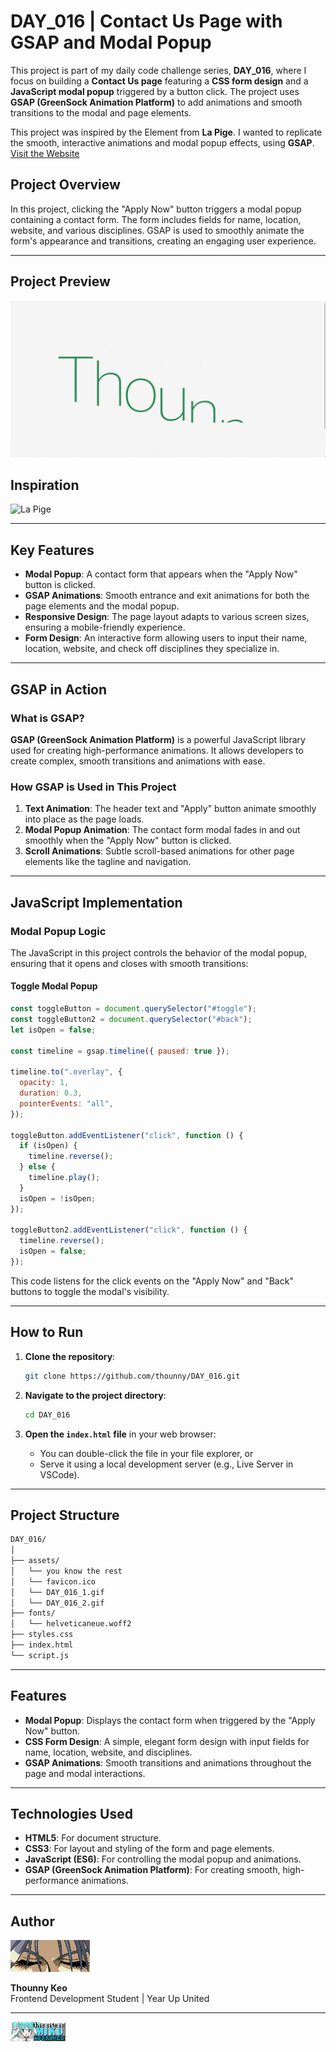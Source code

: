 # DAY_016 | Contact Us Page with GSAP and Modal Popup

This project is part of my daily code challenge series, **DAY_016**, where I focus on building a **Contact Us page** featuring a **CSS form design** and a **JavaScript modal popup** triggered by a button click. The project uses **GSAP (GreenSock Animation Platform)** to add animations and smooth transitions to the modal and page elements.

This project was inspired by the Element from **La Pige**. I wanted to replicate the smooth, interactive animations and modal popup effects, using **GSAP**. [Visit the Website](https://la-pige.com/)

## Project Overview

In this project, clicking the "Apply Now" button triggers a modal popup containing a contact form. The form includes fields for name, location, website, and various disciplines. GSAP is used to smoothly animate the form's appearance and transitions, creating an engaging user experience.

---

## Project Preview

![DAY_016 Preview](./assets/DAY_016_1.gif)

## Inspiration

![La Pige](./assets/DAY_016_2.gif)

---

## Key Features

- **Modal Popup**: A contact form that appears when the "Apply Now" button is clicked.
- **GSAP Animations**: Smooth entrance and exit animations for both the page elements and the modal popup.
- **Responsive Design**: The page layout adapts to various screen sizes, ensuring a mobile-friendly experience.
- **Form Design**: An interactive form allowing users to input their name, location, website, and check off disciplines they specialize in.

---

## GSAP in Action

### What is GSAP?

**GSAP (GreenSock Animation Platform)** is a powerful JavaScript library used for creating high-performance animations. It allows developers to create complex, smooth transitions and animations with ease.

### How GSAP is Used in This Project

1. **Text Animation**: The header text and "Apply" button animate smoothly into place as the page loads.
2. **Modal Popup Animation**: The contact form modal fades in and out smoothly when the "Apply Now" button is clicked.
3. **Scroll Animations**: Subtle scroll-based animations for other page elements like the tagline and navigation.

---

## JavaScript Implementation

### Modal Popup Logic

The JavaScript in this project controls the behavior of the modal popup, ensuring that it opens and closes with smooth transitions:

#### Toggle Modal Popup

```javascript
const toggleButton = document.querySelector("#toggle");
const toggleButton2 = document.querySelector("#back");
let isOpen = false;

const timeline = gsap.timeline({ paused: true });

timeline.to(".overlay", {
  opacity: 1,
  duration: 0.3,
  pointerEvents: "all",
});

toggleButton.addEventListener("click", function () {
  if (isOpen) {
    timeline.reverse();
  } else {
    timeline.play();
  }
  isOpen = !isOpen;
});

toggleButton2.addEventListener("click", function () {
  timeline.reverse();
  isOpen = false;
});
```

This code listens for the click events on the "Apply Now" and "Back" buttons to toggle the modal's visibility.

---

## How to Run

1. **Clone the repository**:

   ```bash
   git clone https://github.com/thounny/DAY_016.git
   ```

2. **Navigate to the project directory**:

   ```bash
   cd DAY_016
   ```

3. **Open the `index.html` file** in your web browser:

   - You can double-click the file in your file explorer, or
   - Serve it using a local development server (e.g., Live Server in VSCode).

---

## Project Structure

```bash
DAY_016/
│
├── assets/
│   └── you know the rest
│   └── favicon.ico
│   └── DAY_016_1.gif
│   └── DAY_016_2.gif
├── fonts/
│   └── helveticaneue.woff2
├── styles.css
├── index.html
└── script.js
```

---

## Features

- **Modal Popup**: Displays the contact form when triggered by the "Apply Now" button.
- **CSS Form Design**: A simple, elegant form design with input fields for name, location, website, and disciplines.
- **GSAP Animations**: Smooth transitions and animations throughout the page and modal interactions.

---

## Technologies Used

- **HTML5**: For document structure.
- **CSS3**: For layout and styling of the form and page elements.
- **JavaScript (ES6)**: For controlling the modal popup and animations.
- **GSAP (GreenSock Animation Platform)**: For creating smooth, high-performance animations.

---

## Author

![Logo](./assets/index_dwn.gif)

**Thounny Keo**  
Frontend Development Student | Year Up United

---

![Logo](./assets/miku.gif)
